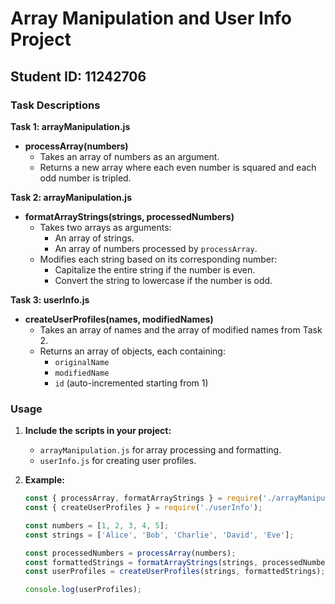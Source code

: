 # Array Manipulation and User Info Project

## Student ID: 11242706

### Task Descriptions

**Task 1: arrayManipulation.js**

- **processArray(numbers)**
  - Takes an array of numbers as an argument.
  - Returns a new array where each even number is squared and each odd number is tripled.

**Task 2: arrayManipulation.js**

- **formatArrayStrings(strings, processedNumbers)**
  - Takes two arrays as arguments:
    - An array of strings.
    - An array of numbers processed by `processArray`.
  - Modifies each string based on its corresponding number:
    - Capitalize the entire string if the number is even.
    - Convert the string to lowercase if the number is odd.

**Task 3: userInfo.js**

- **createUserProfiles(names, modifiedNames)**
  - Takes an array of names and the array of modified names from Task 2.
  - Returns an array of objects, each containing:
    - `originalName`
    - `modifiedName`
    - `id` (auto-incremented starting from 1)

### Usage

1. **Include the scripts in your project:**
   - `arrayManipulation.js` for array processing and formatting.
   - `userInfo.js` for creating user profiles.

2. **Example:**
   ```javascript
   const { processArray, formatArrayStrings } = require('./arrayManipulation');
   const { createUserProfiles } = require('./userInfo');

   const numbers = [1, 2, 3, 4, 5];
   const strings = ['Alice', 'Bob', 'Charlie', 'David', 'Eve'];

   const processedNumbers = processArray(numbers);
   const formattedStrings = formatArrayStrings(strings, processedNumbers);
   const userProfiles = createUserProfiles(strings, formattedStrings);

   console.log(userProfiles);